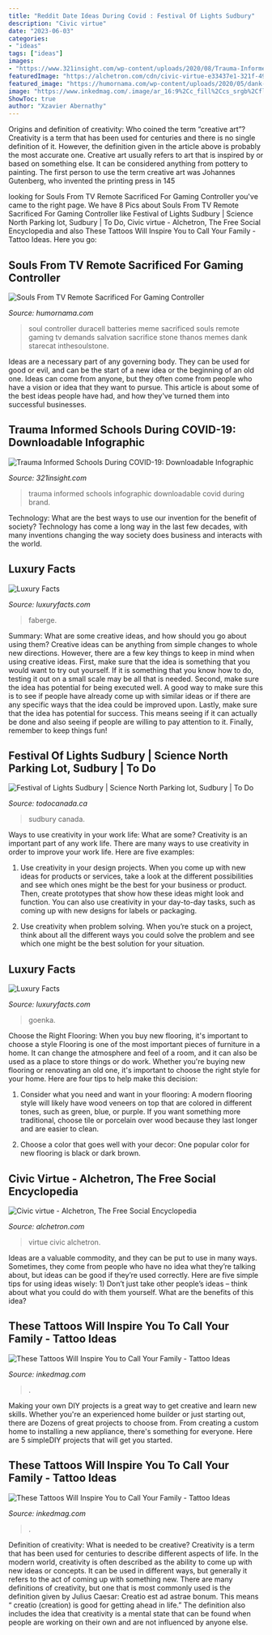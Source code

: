 ```yaml
---
title: "Reddit Date Ideas During Covid : Festival Of Lights Sudbury"
description: "Civic virtue"
date: "2023-06-03"
categories:
- "ideas"
tags: ["ideas"]
images:
- "https://www.321insight.com/wp-content/uploads/2020/08/Trauma-Informed-Schools-During-Covid19-280x300.jpg"
featuredImage: "https://alchetron.com/cdn/civic-virtue-e33437e1-321f-4966-a0ec-46217233d12-resize-750.jpg"
featured_image: "https://humornama.com/wp-content/uploads/2020/05/dank-meme-thanos-soul.png"
image: "https://www.inkedmag.com/.image/ar_16:9%2Cc_fill%2Ccs_srgb%2Cfl_progressive%2Cg_faces:center%2Cq_auto:good%2Cw_768/MTcyNTIzNTg0ODc3NTAzNTcx/family-tattoos-fb.jpg"
ShowToc: true
author: "Xzavier Abernathy"
---
```



Origins and definition of creativity: Who coined the term “creative art”?
Creativity is a term that has been used for centuries and there is no single definition of it. However, the definition given in the article above is probably the most accurate one. Creative art usually refers to art that is inspired by or based on something else. It can be considered anything from pottery to painting. The first person to use the term creative art was Johannes Gutenberg, who invented the printing press in 145
	

		
looking for Souls From TV Remote Sacrificed For Gaming Controller you've came to the right page. We have 8 Pics about Souls From TV Remote Sacrificed For Gaming Controller like Festival of Lights Sudbury | Science North Parking lot, Sudbury | To Do, Civic virtue - Alchetron, The Free Social Encyclopedia and also These Tattoos Will Inspire You to Call Your Family - Tattoo Ideas. Here you go:
		
    
## Souls From TV Remote Sacrificed For Gaming Controller

<img loading=lazy src="https://humornama.com/wp-content/uploads/2020/05/dank-meme-thanos-soul.png" onerror="this.onerror=null;this.src='https://tse1.mm.bing.net/th?id=OIP.XaYxVOwZQowdKw7l4qCPzQHaHZ&amp;pid=15.1';" alt="Souls From TV Remote Sacrificed For Gaming Controller">

_Source: humornama.com_

>soul controller duracell batteries meme sacrificed souls remote gaming tv demands salvation sacrifice stone thanos memes dank starecat inthesoulstone. 

	

Ideas are a necessary part of any governing body. They can be used for good or evil, and can be the start of a new idea or the beginning of an old one. Ideas can come from anyone, but they often come from people who have a vision or idea that they want to pursue. This article is about some of the best ideas people have had, and how they've turned them into successful businesses.

    
## Trauma Informed Schools During COVID-19: Downloadable Infographic

<img loading=lazy src="https://www.321insight.com/wp-content/uploads/2020/08/Trauma-Informed-Schools-During-Covid19-280x300.jpg" onerror="this.onerror=null;this.src='https://tse1.mm.bing.net/th?id=OIP.6-AZyNYLidKG5-pzZhMRrwAAAA&amp;pid=15.1';" alt="Trauma Informed Schools During COVID-19: Downloadable Infographic">

_Source: 321insight.com_

>trauma informed schools infographic downloadable covid during brand. 

	

Technology: What are the best ways to use our invention for the benefit of society?
Technology has come a long way in the last few decades, with many inventions changing the way society does business and interacts with the world.

    
## Luxury Facts

<img loading=lazy src="http://www.luxuryfacts.com/app/webroot/img/images/Bespoke-195-ct-sapphire-781-D-Faberge.jpg" onerror="this.onerror=null;this.src='https://tse1.mm.bing.net/th?id=OIP.4fEA2fLfBHL6sVt0Brjm0AHaKd&amp;pid=15.1';" alt="Luxury Facts">

_Source: luxuryfacts.com_

>faberge. 

	

Summary: What are some creative ideas, and how should you go about using them?
Creative ideas can be anything from simple changes to whole new directions. However, there are a few key things to keep in mind when using creative ideas. First, make sure that the idea is something that you would want to try out yourself. If it is something that you know how to do, testing it out on a small scale may be all that is needed. Second, make sure the idea has potential for being executed well. A good way to make sure this is to see if people have already come up with similar ideas or if there are any specific ways that the idea could be improved upon. Lastly, make sure that the idea has potential for success. This means seeing if it can actually be done and also seeing if people are willing to pay attention to it. Finally, remember to keep things fun!

    
## Festival Of Lights Sudbury | Science North Parking Lot, Sudbury | To Do

<img loading=lazy src="https://www.todocanada.ca/wp-content/uploads/Sudbury-Christmas-Lights-1-855x570.jpg" onerror="this.onerror=null;this.src='https://tse2.mm.bing.net/th?id=OIP.hTErrDwTGyUaKb2NYDi5HQHaE8&amp;pid=15.1';" alt="Festival of Lights Sudbury | Science North Parking lot, Sudbury | To Do">

_Source: todocanada.ca_

>sudbury canada. 

	

Ways to use creativity in your work life: What are some?
Creativity is an important part of any work life. There are many ways to use creativity in order to improve your work life. Here are five examples: 
1. Use creativity in your design projects. When you come up with new ideas for products or services, take a look at the different possibilities and see which ones might be the best for your business or product. Then, create prototypes that show how these ideas might look and function. You can also use creativity in your day-to-day tasks, such as coming up with new designs for labels or packaging. 

2. Use creativity when problem solving. When you’re stuck on a project, think about all the different ways you could solve the problem and see which one might be the best solution for your situation.

    
## Luxury Facts

<img loading=lazy src="http://www.luxuryfacts.com/app/webroot/img/images/Rachel-Goenka-Ravo-and-Chocolate-Tiramisu.jpg" onerror="this.onerror=null;this.src='https://tse3.mm.bing.net/th?id=OIP.8RHIHt9Dk6skcGSgydME-wHaLH&amp;pid=15.1';" alt="Luxury Facts">

_Source: luxuryfacts.com_

>goenka. 

	

Choose the Right Flooring: When you buy new flooring, it's important to choose a style
Flooring is one of the most important pieces of furniture in a home. It can change the atmosphere and feel of a room, and it can also be used as a place to store things or do work. Whether you're buying new flooring or renovating an old one, it's important to choose the right style for your home. Here are four tips to help make this decision: 
1. Consider what you need and want in your flooring: A modern flooring style will likely have wood veneers on top that are colored in different tones, such as green, blue, or purple. If you want something more traditional, choose tile or porcelain over wood because they last longer and are easier to clean. 

2. Choose a color that goes well with your decor: One popular color for new flooring is black or dark brown.

    
## Civic Virtue - Alchetron, The Free Social Encyclopedia

<img loading=lazy src="https://alchetron.com/cdn/civic-virtue-e33437e1-321f-4966-a0ec-46217233d12-resize-750.jpg" onerror="this.onerror=null;this.src='https://tse4.mm.bing.net/th?id=OIP.6ra-MpuJElAQxMukz5x3rwHaFx&amp;pid=15.1';" alt="Civic virtue - Alchetron, The Free Social Encyclopedia">

_Source: alchetron.com_

>virtue civic alchetron. 

	

Ideas are a valuable commodity, and they can be put to use in many ways. Sometimes, they come from people who have no idea what they’re talking about, but ideas can be good if they’re used correctly. Here are five simple tips for using ideas wisely: 1) Don’t just take other people’s ideas – think about what you could do with them yourself. What are the benefits of this idea?

    
## These Tattoos Will Inspire You To Call Your Family - Tattoo Ideas

<img loading=lazy src="https://www.inkedmag.com/.image/t_share/MTcyNTIzNTg0ODc3NTAzNTcx/family-tattoos-fb.jpg" onerror="this.onerror=null;this.src='https://tse3.mm.bing.net/th?id=OIP.ejA0mKCfkHfV2Leoei1nngHaD4&amp;pid=15.1';" alt="These Tattoos Will Inspire You to Call Your Family - Tattoo Ideas">

_Source: inkedmag.com_

>. 

	

Making your own DIY projects is a great way to get creative and learn new skills. Whether you're an experienced home builder or just starting out, there are Dozens of great projects to choose from. From creating a custom home to installing a new appliance, there's something for everyone. Here are 5 simpleDIY projects that will get you started.

    
## These Tattoos Will Inspire You To Call Your Family - Tattoo Ideas

<img loading=lazy src="https://www.inkedmag.com/.image/ar_16:9%2Cc_fill%2Ccs_srgb%2Cfl_progressive%2Cg_faces:center%2Cq_auto:good%2Cw_768/MTcyNTIzNTg0ODc3NTAzNTcx/family-tattoos-fb.jpg" onerror="this.onerror=null;this.src='https://tse1.mm.bing.net/th?id=OIP.17omJlQ9MPaZGRoEbTGQ2QHaEK&amp;pid=15.1';" alt="These Tattoos Will Inspire You to Call Your Family - Tattoo Ideas">

_Source: inkedmag.com_

>. 

	

Definition of creativity: What is needed to be creative?
Creativity is a term that has been used for centuries to describe different aspects of life. In the modern world, creativity is often described as the ability to come up with new ideas or concepts. It can be used in different ways, but generally it refers to the act of coming up with something new. There are many definitions of creativity, but one that is most commonly used is the definition given by Julius Caesar: Creatio est ad astrae bonum. This means “ creatio (creation) is good for getting ahead in life.” The definition also includes the idea that creativity is a mental state that can be found when people are working on their own and are not influenced by anyone else.

